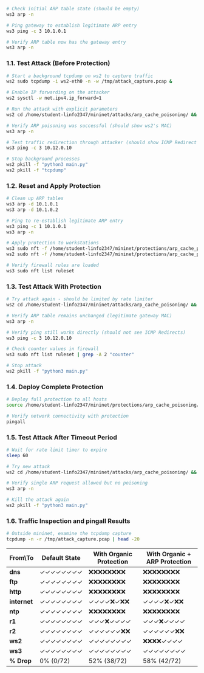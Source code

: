 ```bash
# Check initial ARP table state (should be empty)
ws3 arp -n

# Ping gateway to establish legitimate ARP entry
ws3 ping -c 3 10.1.0.1

# Verify ARP table now has the gateway entry
ws3 arp -n
```
### 1.1. Test Attack (Before Protection)
```bash
# Start a background tcpdump on ws2 to capture traffic
ws2 sudo tcpdump -i ws2-eth0 -n -w /tmp/attack_capture.pcap &

# Enable IP forwarding on the attacker
ws2 sysctl -w net.ipv4.ip_forward=1

# Run the attack with explicit parameters
ws2 cd /home/student-linfo2347/mininet/attacks/arp_cache_poisoning/ && python3 main.py --target 10.1.0.3 --gateway 10.1.0.1 --interval 0.5 &

# Verify ARP poisoning was successful (should show ws2's MAC)
ws3 arp -n

# Test traffic redirection through attacker (should show ICMP Redirect messages)
ws3 ping -c 3 10.12.0.10

# Stop background processes
ws2 pkill -f "python3 main.py"
ws2 pkill -f "tcpdump"
```

### 1.2. Reset and Apply Protection
```bash
# Clean up ARP tables
ws3 arp -d 10.1.0.1
ws3 arp -d 10.1.0.2

# Ping to re-establish legitimate ARP entry
ws3 ping -c 1 10.1.0.1
ws3 arp -n

# Apply protection to workstations
ws3 sudo nft -f /home/student-linfo2347/mininet/protections/arp_cache_poisoning/firewall_wsx.nft
ws2 sudo nft -f /home/student-linfo2347/mininet/protections/arp_cache_poisoning/firewall_wsx.nft

# Verify firewall rules are loaded
ws3 sudo nft list ruleset
```

### 1.3. Test Attack With Protection
```bash
# Try attack again - should be limited by rate limiter
ws2 cd /home/student-linfo2347/mininet/attacks/arp_cache_poisoning/ && python3 main.py --target 10.1.0.3 --gateway 10.1.0.1 &

# Verify ARP table remains unchanged (legitimate gateway MAC)
ws3 arp -n

# Verify ping still works directly (should not see ICMP Redirects)
ws3 ping -c 3 10.12.0.10

# Check counter values in firewall
ws3 sudo nft list ruleset | grep -A 2 "counter"

# Stop attack
ws2 pkill -f "python3 main.py"
```

### 1.4. Deploy Complete Protection
```bash
# Deploy full protection to all hosts
source /home/student-linfo2347/mininet/protections/arp_cache_poisoning/run_arp_protections.py

# Verify network connectivity with protection
pingall
```

### 1.5. Test Attack After Timeout Period
```bash 
# Wait for rate limit timer to expire
sleep 60

# Try new attack
ws2 cd /home/student-linfo2347/mininet/attacks/arp_cache_poisoning/ && python3 main.py --target 10.1.0.3 --gateway 10.1.0.1 &

# Verify single ARP request allowed but no poisoning
ws3 arp -n

# Kill the attack again
ws2 pkill -f "python3 main.py"
```

### 1.6. Traffic Inspection and pingall Results
```bash
# Outside mininet, examine the tcpdump capture
tcpdump -n -r /tmp/attack_capture.pcap | head -20
```
| From\To | Default State | With Organic Protection | With Organic + ARP Protection |
|---------|---------------|-------------------------|-------------------------------|
| **dns**   | ✓✓✓✓✓✓✓✓ | ❌❌❌❌❌❌❌❌ | ❌❌❌❌❌❌❌❌ |
| **ftp**   | ✓✓✓✓✓✓✓✓ | ❌❌❌❌❌❌❌❌ | ❌❌❌❌❌❌❌❌ |
| **http**  | ✓✓✓✓✓✓✓✓ | ❌❌❌❌❌❌❌❌ | ❌❌❌❌❌❌❌❌ |
| **internet**| ✓✓✓✓✓✓✓✓ | ✓✓✓✓❌✓❌❌ | ✓✓✓✓❌✓❌❌ |
| **ntp**   | ✓✓✓✓✓✓✓✓ | ❌❌❌❌❌❌❌❌ | ❌❌❌❌❌❌❌❌ |
| **r1**    | ✓✓✓✓✓✓✓✓ | ✓✓✓❌✓✓✓✓ | ✓✓✓❌✓✓✓✓ |
| **r2**    | ✓✓✓✓✓✓✓✓ | ✓✓✓✓✓✓❌❌ | ✓✓✓✓✓✓❌❌ |
| **ws2**   | ✓✓✓✓✓✓✓✓ | ✓✓✓✓✓✓✓✓ | ❌❌❌❌✓✓✓✓ |
| **ws3**   | ✓✓✓✓✓✓✓✓ | ✓✓✓✓✓✓✓✓ | ✓✓✓✓✓✓✓✓ |
| **% Drop**| 0% (0/72) | 52% (38/72) | 58% (42/72) |

